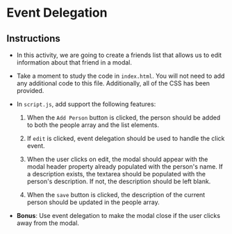 # Event Delegation

## Instructions

- In this activity, we are going to create a friends list that allows us to edit information about that friend in a modal.

- Take a moment to study the code in `index.html`. You will not need to add any additional code to this file. Additionally, all of the CSS has been provided.

- In `script.js`, add support the following features:

  1. When the `Add Person` button is clicked, the person should be added to both the people array and the list elements.

  2. If `edit` is clicked, event delegation should be used to handle the click event.

  3. When the user clicks on edit, the modal should appear with the modal header property already populated with the person's name. If a description exists, the textarea should be populated with the person's description. If not, the description should be left blank.

  4. When the `save` button is clicked, the description of the current person should be updated in the people array.

- **Bonus**: Use event delegation to make the modal close if the user clicks away from the modal.
